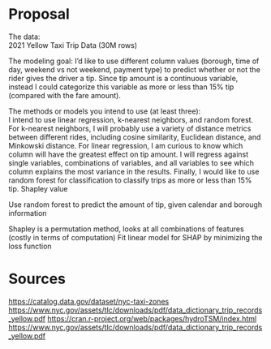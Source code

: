 # Proposal

The data:  
2021 Yellow Taxi Trip Data (30M rows) 


The modeling goal: 
I’d like to use different column values (borough, time of day, weekend vs not weekend, payment type) to predict whether or not the rider gives the driver a tip. Since tip amount is a continuous variable, instead I could categorize this variable as more or less than 15% tip (compared with the fare amount).  


The methods or models you intend to use (at least three):  
I intend to use linear regression, k-nearest neighbors, and random forest. For k-nearest neighbors, I will probably use a variety of distance metrics between different rides, including cosine similarity, Euclidean distance, and Minkowski distance. For linear regression, I am curious to know which column will have the greatest effect on tip amount. I will regress against single variables, combinations of variables, and all variables to see which column explains the most variance in the results. Finally, I would like to use random forest for classification to classify trips as more or less than 15% tip. 
Shapley value

Use random forest to predict the amount of tip, given calendar and borough information

Shapley is a permutation method, looks at all combinations of features (costly in terms of computation)
Fit linear model for SHAP by minimizing the loss function


# Sources

https://catalog.data.gov/dataset/nyc-taxi-zones
https://www.nyc.gov/assets/tlc/downloads/pdf/data_dictionary_trip_records_yellow.pdf
https://cran.r-project.org/web/packages/hydroTSM/index.html
https://www.nyc.gov/assets/tlc/downloads/pdf/data_dictionary_trip_records_yellow.pdf
